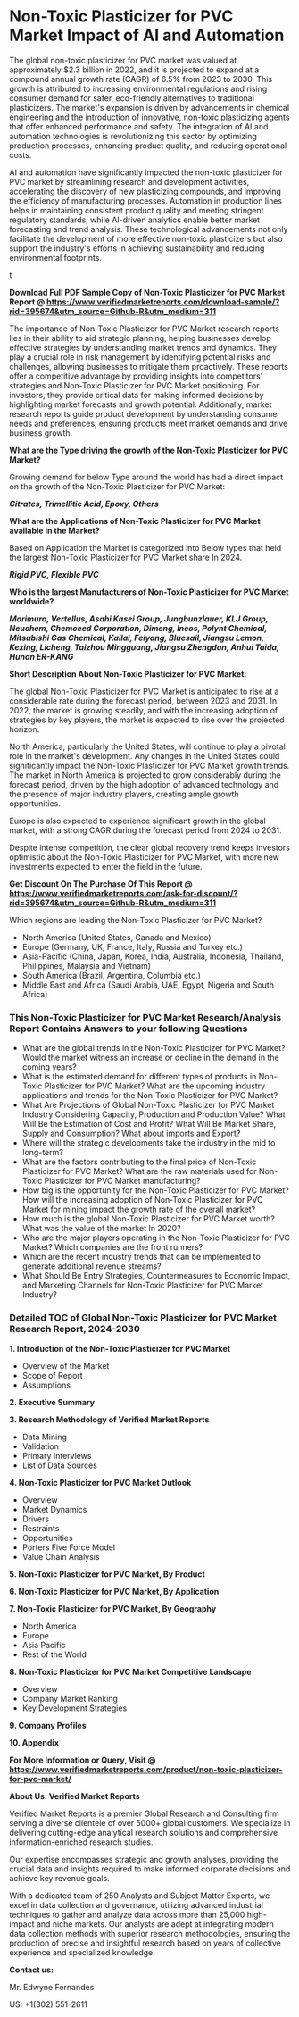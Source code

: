 <meta name="title" content="Global Non-Toxic Plasticizer for PVC Market Impact of AI and Automation"><meta name="description" content="The global non-toxic plasticizer for PVC market was valued at approximately $2.3 billion in 2022, and it is projected to expand at a compound annual growth rate (CAGR)"><meta name="title" content="Non-Toxic Plasticizer for PVC Market Size, Share, Scope, Trends, Growth, Opportunities, Analysis, Forecast"><h1>Non-Toxic Plasticizer for PVC Market Impact of AI and Automation</h1><p>The global non-toxic plasticizer for PVC market was valued at approximately $2.3 billion in 2022, and it is projected to expand at a compound annual growth rate (CAGR) of 6.5% from 2023 to 2030. This growth is attributed to increasing environmental regulations and rising consumer demand for safer, eco-friendly alternatives to traditional plasticizers. The market's expansion is driven by advancements in chemical engineering and the introduction of innovative, non-toxic plasticizing agents that offer enhanced performance and safety. The integration of AI and automation technologies is revolutionizing this sector by optimizing production processes, enhancing product quality, and reducing operational costs.</p><p>AI and automation have significantly impacted the non-toxic plasticizer for PVC market by streamlining research and development activities, accelerating the discovery of new plasticizing compounds, and improving the efficiency of manufacturing processes. Automation in production lines helps in maintaining consistent product quality and meeting stringent regulatory standards, while AI-driven analytics enable better market forecasting and trend analysis. These technological advancements not only facilitate the development of more effective non-toxic plasticizers but also support the industry's efforts in achieving sustainability and reducing environmental footprints.</p>t</p><p id="" class=""><strong>Download Full PDF Sample Copy of Non-Toxic Plasticizer for PVC Market Report @ <a href="https://www.verifiedmarketreports.com/download-sample/?rid=395674&utm_source=Github-R&utm_medium=311" target="_blank">https://www.verifiedmarketreports.com/download-sample/?rid=395674&utm_source=Github-R&utm_medium=311</a></strong></p><p>The importance of&nbsp;Non-Toxic Plasticizer for PVC Market research reports lies in their ability to aid strategic planning, helping businesses develop effective strategies by understanding market trends and dynamics. They play a crucial role in risk management by identifying potential risks and challenges, allowing businesses to mitigate them proactively. These reports offer a competitive advantage by providing insights into competitors' strategies and Non-Toxic Plasticizer for PVC Market positioning. For investors, they provide critical data for making informed decisions by highlighting market forecasts and growth potential. Additionally, market research reports guide product development by understanding consumer needs and preferences, ensuring products meet market demands and drive business growth.</p><p><strong>What are the&nbsp;Type driving the growth of the Non-Toxic Plasticizer for PVC Market?</strong></p><p id="" class="">Growing demand for below Type around the world has had a direct impact on the growth of the Non-Toxic Plasticizer for PVC Market:</p><em><strong>Citrates, Trimellitic Acid, Epoxy, Others</strong></em></p><strong>What are the&nbsp;Applications&nbsp;of Non-Toxic Plasticizer for PVC Market available in the Market?</strong></p><p id="" class="">Based on Application the Market is categorized into Below types that held the largest Non-Toxic Plasticizer for PVC Market share In 2024.</p><em><strong>Rigid PVC, Flexible PVC</strong></em></p><strong>Who is the largest Manufacturers of Non-Toxic Plasticizer for PVC Market worldwide?</strong></p><p><em><strong>Morimura, Vertellus, Asahi Kasei Group, Jungbunzlauer, KLJ Group, Neuchem, Chemceed Corporation, Dimeng, Ineos, Polynt Chemical, Mitsubishi Gas Chemical, Kailai, Feiyang, Bluesail, Jiangsu Lemon, Kexing, Licheng, Taizhou Mingguang, Jiangsu Zhengdan, Anhui Taida, Hunan ER-KANG</strong></em></p><p id="" class=""><strong>Short Description About Non-Toxic Plasticizer for PVC Market:</strong></p><p>The global Non-Toxic Plasticizer for PVC Market is anticipated to rise at a considerable rate during the forecast period, between 2023 and 2031. In 2022, the market is growing steadily, and with the increasing adoption of strategies by key players, the market is expected to rise over the projected horizon.</p><p>North America, particularly the United States, will continue to play a pivotal role in the market's development. Any changes in the United States could significantly impact the Non-Toxic Plasticizer for PVC Market growth trends. The market in North America is projected to grow considerably during the forecast period, driven by the high adoption of advanced technology and the presence of major industry players, creating ample growth opportunities.</p><p>Europe is also expected to experience significant growth in the global market, with a strong CAGR during the forecast period from 2024 to 2031.</p><p>Despite intense competition, the clear global recovery trend keeps investors optimistic about the Non-Toxic Plasticizer for PVC Market, with more new investments expected to enter the field in the future.</p><p id="" class=""><strong>Get Discount On The Purchase Of This Report @ <a href="https://www.verifiedmarketreports.com/ask-for-discount/?rid=395674&utm_source=Github-R&utm_medium=311" target="_blank">https://www.verifiedmarketreports.com/ask-for-discount/?rid=395674&utm_source=Github-R&utm_medium=311</a></strong></p>Which regions are leading the Non-Toxic Plasticizer for PVC Market?</p><ul><li>North America (United States, Canada and Mexico)</li><li>Europe (Germany, UK, France, Italy, Russia and Turkey etc.)</li><li>Asia-Pacific (China, Japan, Korea, India, Australia, Indonesia, Thailand, Philippines, Malaysia and Vietnam)</li><li>South America (Brazil, Argentina, Columbia etc.)</li><li>Middle East and Africa (Saudi Arabia, UAE, Egypt, Nigeria and South Africa)</li></ul><h3 id="" class="">This Non-Toxic Plasticizer for PVC Market Research/Analysis Report Contains Answers to your following Questions</h3><ul><li>What are the global trends in the Non-Toxic Plasticizer for PVC Market? Would the market witness an increase or decline in the demand in the coming years?</li><li>What is the estimated demand for different types of products in Non-Toxic Plasticizer for PVC Market? What are the upcoming industry applications and trends for the Non-Toxic Plasticizer for PVC Market?</li><li>What Are Projections of Global Non-Toxic Plasticizer for PVC Market Industry Considering Capacity, Production and Production Value? What Will Be the Estimation of Cost and Profit? What Will Be Market Share, Supply and Consumption? What about imports and Export?</li><li>Where will the strategic developments take the industry in the mid to long-term?</li><li>What are the factors contributing to the final price of Non-Toxic Plasticizer for PVC Market? What are the raw materials used for Non-Toxic Plasticizer for PVC Market manufacturing?</li><li>How big is the opportunity for the Non-Toxic Plasticizer for PVC Market? How will the increasing adoption of Non-Toxic Plasticizer for PVC Market for mining impact the growth rate of the overall market?</li><li>How much is the global Non-Toxic Plasticizer for PVC Market worth? What was the value of the market In 2020?</li><li>Who are the major players operating in the Non-Toxic Plasticizer for PVC Market? Which companies are the front runners?</li><li>Which are the recent industry trends that can be implemented to generate additional revenue streams?</li><li>What Should Be Entry Strategies, Countermeasures to Economic Impact, and Marketing Channels for Non-Toxic Plasticizer for PVC Market Industry?</li></ul><h3 id="" class="">Detailed TOC of Global Non-Toxic Plasticizer for PVC Market Research Report, 2024-2030</h3><p id="" class=""><strong>1. Introduction of the Non-Toxic Plasticizer for PVC Market</strong></p><ul><li>Overview of the Market</li><li>Scope of Report</li><li>Assumptions</li></ul><p id="" class=""><strong>2. Executive Summary</strong></p><p id="" class=""><strong>3. Research Methodology of Verified Market Reports</strong></p><ul><li>Data Mining</li><li>Validation</li><li>Primary Interviews</li><li>List of Data Sources</li></ul><p id="" class=""><strong>4. Non-Toxic Plasticizer for PVC Market Outlook</strong></p><ul><li>Overview</li><li>Market Dynamics</li><li>Drivers</li><li>Restraints</li><li>Opportunities</li><li>Porters Five Force Model</li><li>Value Chain Analysis</li></ul><p id="" class=""><strong>5. Non-Toxic Plasticizer for PVC Market, By Product</strong></p><p id="" class=""><strong>6. Non-Toxic Plasticizer for PVC Market, By Application</strong></p><p id="" class=""><strong>7. Non-Toxic Plasticizer for PVC Market, By Geography</strong></p><ul><li>North America</li><li>Europe</li><li>Asia Pacific</li><li>Rest of the World</li></ul><p id="" class=""><strong>8. Non-Toxic Plasticizer for PVC Market Competitive Landscape</strong></p><ul><li>Overview</li><li>Company Market Ranking</li><li>Key Development Strategies</li></ul><p id="" class=""><strong>9. Company Profiles</strong></p><p id="" class=""><strong>10. Appendix</strong></p><p id="" class=""><strong>For More Information or Query, Visit @ <a href="https://www.verifiedmarketreports.com/product/non-toxic-plasticizer-for-pvc-market/" target="_blank">https://www.verifiedmarketreports.com/product/non-toxic-plasticizer-for-pvc-market/</a></strong></p><p id="" class=""><strong>About Us: Verified Market Reports</strong></p><p id="" class="">Verified Market Reports is a premier Global Research and Consulting firm serving a diverse clientele of over 5000+ global customers. We specialize in delivering cutting-edge analytical research solutions and comprehensive information-enriched research studies.</p><p id="" class="">Our expertise encompasses strategic and growth analyses, providing the crucial data and insights required to make informed corporate decisions and achieve key revenue goals.</p><p id="" class="">With a dedicated team of 250 Analysts and Subject Matter Experts, we excel in data collection and governance, utilizing advanced industrial techniques to gather and analyze data across more than 25,000 high-impact and niche markets. Our analysts are adept at integrating modern data collection methods with superior research methodologies, ensuring the production of precise and insightful research based on years of collective experience and specialized knowledge.</p><p id="" class=""><strong>Contact us:</strong></p><p id="" class="">Mr. Edwyne Fernandes</p><p id="" class="">US: +1(302) 551-2611</p>